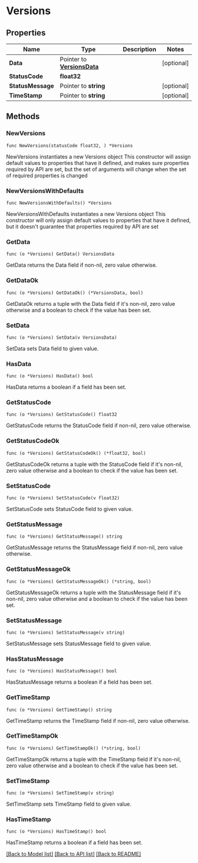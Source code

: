 # Versions

## Properties

Name | Type | Description | Notes
------------ | ------------- | ------------- | -------------
**Data** | Pointer to [**VersionsData**](VersionsData.md) |  | [optional] 
**StatusCode** | **float32** |  | 
**StatusMessage** | Pointer to **string** |  | [optional] 
**TimeStamp** | Pointer to **string** |  | [optional] 

## Methods

### NewVersions

`func NewVersions(statusCode float32, ) *Versions`

NewVersions instantiates a new Versions object
This constructor will assign default values to properties that have it defined,
and makes sure properties required by API are set, but the set of arguments
will change when the set of required properties is changed

### NewVersionsWithDefaults

`func NewVersionsWithDefaults() *Versions`

NewVersionsWithDefaults instantiates a new Versions object
This constructor will only assign default values to properties that have it defined,
but it doesn't guarantee that properties required by API are set

### GetData

`func (o *Versions) GetData() VersionsData`

GetData returns the Data field if non-nil, zero value otherwise.

### GetDataOk

`func (o *Versions) GetDataOk() (*VersionsData, bool)`

GetDataOk returns a tuple with the Data field if it's non-nil, zero value otherwise
and a boolean to check if the value has been set.

### SetData

`func (o *Versions) SetData(v VersionsData)`

SetData sets Data field to given value.

### HasData

`func (o *Versions) HasData() bool`

HasData returns a boolean if a field has been set.

### GetStatusCode

`func (o *Versions) GetStatusCode() float32`

GetStatusCode returns the StatusCode field if non-nil, zero value otherwise.

### GetStatusCodeOk

`func (o *Versions) GetStatusCodeOk() (*float32, bool)`

GetStatusCodeOk returns a tuple with the StatusCode field if it's non-nil, zero value otherwise
and a boolean to check if the value has been set.

### SetStatusCode

`func (o *Versions) SetStatusCode(v float32)`

SetStatusCode sets StatusCode field to given value.


### GetStatusMessage

`func (o *Versions) GetStatusMessage() string`

GetStatusMessage returns the StatusMessage field if non-nil, zero value otherwise.

### GetStatusMessageOk

`func (o *Versions) GetStatusMessageOk() (*string, bool)`

GetStatusMessageOk returns a tuple with the StatusMessage field if it's non-nil, zero value otherwise
and a boolean to check if the value has been set.

### SetStatusMessage

`func (o *Versions) SetStatusMessage(v string)`

SetStatusMessage sets StatusMessage field to given value.

### HasStatusMessage

`func (o *Versions) HasStatusMessage() bool`

HasStatusMessage returns a boolean if a field has been set.

### GetTimeStamp

`func (o *Versions) GetTimeStamp() string`

GetTimeStamp returns the TimeStamp field if non-nil, zero value otherwise.

### GetTimeStampOk

`func (o *Versions) GetTimeStampOk() (*string, bool)`

GetTimeStampOk returns a tuple with the TimeStamp field if it's non-nil, zero value otherwise
and a boolean to check if the value has been set.

### SetTimeStamp

`func (o *Versions) SetTimeStamp(v string)`

SetTimeStamp sets TimeStamp field to given value.

### HasTimeStamp

`func (o *Versions) HasTimeStamp() bool`

HasTimeStamp returns a boolean if a field has been set.


[[Back to Model list]](../README.md#documentation-for-models) [[Back to API list]](../README.md#documentation-for-api-endpoints) [[Back to README]](../README.md)


